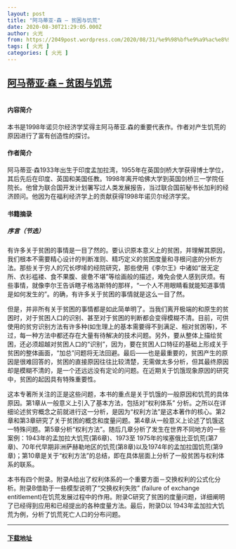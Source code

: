 ```yaml
---
layout: post
title: "阿马蒂亚·森 – 贫困与饥荒"
date: 2020-08-30T21:29:05.000Z
author: 火光
from: https://2049post.wordpress.com/2020/08/31/%e9%98%bf%e9%a9%ac%e8%92%82%e4%ba%9a%c2%b7%e6%a3%ae-%e8%b4%ab%e5%9b%b0%e4%b8%8e%e9%a5%a5%e8%8d%92/
tags: [ 火光 ]
categories: [ 火光 ]
---
```

<!--1598822945000-->
[阿马蒂亚·森 – 贫困与饥荒](https://2049post.wordpress.com/2020/08/31/%e9%98%bf%e9%a9%ac%e8%92%82%e4%ba%9a%c2%b7%e6%a3%ae-%e8%b4%ab%e5%9b%b0%e4%b8%8e%e9%a5%a5%e8%8d%92/)
------

<div>
<figure class="wp-block-image"><img src="https://telegra.ph/file/9256bf33d50d15ad255d5.png" alt="" /></figure><h4>内容简介</h4><p>本书是1998年诺贝尔经济学奖得主阿马蒂亚.森的重要代表作。作者对产生饥荒的原因进行了富有创造性的探讨。</p><h4>作者简介</h4><p>阿马蒂亚·森1933年出生于印度孟加拉湾，1955年在英国剑桥大学获得博士学位，其后先后在印度、英国和美国任教。1998年离开哈佛大学到英国剑桥三一学院任院长。他曾为联合国开发计划署写过人类发展报告，当过联合国前秘书长加利的经济顾问。他因为在福利经济学上的贡献获得1998年诺贝尔经济学奖。</p><h4>书籍摘录</h4><h5>序言（节选）</h5><p>有许多关于贫困的事情是一目了然的。要认识原本意义上的贫困，并理解其原因，我们根本不需要精心设计的判断准则、精巧定义的贫困度量和寻根问底的分析方法。那些关于穷人的冗长啰嗦的经院研究，那些使用《李尔王》中诸如“居无定所、衣衫褴褛、食不果腹、疲惫不堪”等绘画般的描述，难免会使人感到厌烦。有些事情，就像李尔王告诉瞎子格洛斯特的那样，“一个人不用眼睛看就能知道事情是如何发生的”。的确，有许多关于贫困的事情就是这么一目了然。</p><p>但是，并非所有关于贫困的事情都是如此简单明了。当我们离开极端的和原生的贫困时，对于贫困人口的识别、甚至对于贫困的判断都会变得模糊不清。目前，可供使用的贫穷识别方法有许多种(如生理上的基本需要得不到满足、相对贫困等)，不过，每一种方法中都还存在大量有待解决的技术问题。另外，要从整体上描绘贫困，还必须超越对贫困人口的“识别”，因为，要在贫困人口特征的基础上形成关于贫困的整体画面，“加总”问题将无法回避。最后——也是最重要的，贫困产生的原因是很难回答的，贫困的直接原因往往比较清楚，无需做太多分析，但其最终原因却是模糊不清的，是一个还远远没有定论的问题。在近期关于饥饿现象原因的研究中，贫困的起因具有特殊重要性。</p><p>这本专著所关注的正是这些问题，本书的重点是关于饥饿的一般原因和饥荒的具体原因。第1章从一般意义上引入了基本方法，包括对“权利体系” 分析。之所以在详细论述贫穷概念之前就进行这一分析，是因为“权利方法”是这本著作的核心。第2章和第3章研究了关于贫困的概念和度量问题。第4章从一般意义上论述了饥饿这一特殊问题。第5章分析“权利方法”。随后几章分析了发生在世界不同地方的一些案例：1943年的孟加拉大饥荒(第6章)、1973至 1975年的埃塞俄比亚饥荒(第7章)、70年代早期非洲萨赫勒地区的饥荒(第8章)以及1974年的孟加拉国饥荒(第9章)；第10章是关于“权利方法”的总结，即在具体层面上分析了一般贫困与权利体系的联系。</p><p>本书有四个附录。附录A给出了权利体系的一个重要方面－交换权利的公式化分析。附录B借助于一些模型说明了“交换权利失败” (failure of exchange entitlement)在饥荒发展过程中的作用。附录C研究了贫困的度量问题，详细阐明了已经得到应用和已经提出的各种度量方法。最后，附录D以 1943年孟加拉大饥荒为例，分析了饥荒死亡人口的分布问题。</p><hr class="wp-block-separator" /><h4><a href="https://b-ok.cc/book/5408134/ffa87c">下载地址</a></h4>
</div>
